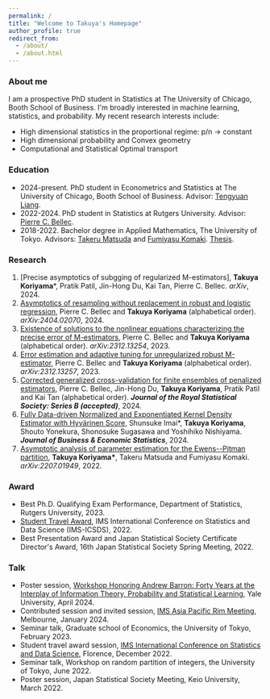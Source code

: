```yaml
---
permalink: /
title: "Welcome to Takuya's Homepage"
author_profile: true
redirect_from: 
  - /about/
  - /about.html
---
```


### About me
I am a prospective PhD student in Statistics at The University of Chicago, Booth School of Business.
I'm broadly interested in machine learning, statistics, and probability. My recent research interests include:
* High dimensional statistics in the proportional regime: p/n -> constant 
* High dimensional probability and Convex geometry
* Computational and Statistical Optimal transport

### Education 
* 2024-present. PhD student in Econometrics and Statistics at The University of Chicago, Booth School of Business. Advisor: [Tengyuan Liang](https://tyliang.github.io/Tengyuan.Liang/). 
* 2022-2024. PhD student in Statistics at Rutgers University. Advisor: [Pierre C. Bellec](https://statweb.rutgers.edu/PCB71/). 
* 2018-2022. Bachelor degree in Applied Mathematics, The University of Tokyo. Advisors: [Takeru Matsuda](http://www.stat.t.u-tokyo.ac.jp/~t-matsuda/) and [Fumiyasu Komaki](http://www.stat.t.u-tokyo.ac.jp/~komaki/index-e.html). [Thesis](https://arxiv.org/abs/2207.01949). 

### Research
1. [Precise asymptotics of subgging of regularized M-estimators], __Takuya Koriyama__\*, Pratik Patil, Jin-Hong Du, Kai Tan, Pierre C. Bellec. *arXiv*, 2024.
1. [Asymptotics of resampling without replacement in robust and logistic regression](https://arxiv.org/abs/2404.02070), Pierre C. Bellec and __Takuya Koriyama__ (alphabetical order). *arXiv:2404.02070*, 2024.
1. [Existence of solutions to the nonlinear equations characterizing the precise error of M-estimators](https://arxiv.org/abs/2312.13254), Pierre C. Bellec and __Takuya Koriyama__ (alphabetical order).  *arXiv:2312.13254*, 2023.
1. [Error estimation and adaptive tuning for unregularized robust M-estimator](https://arxiv.org/abs/2312.13257), Pierre C. Bellec and __Takuya Koriyama__ (alphabetical order).
*arXiv:2312.13257*, 2023. 
1. [Corrected generalized cross-validation for finite ensembles of penalized estimators](https://arxiv.org/abs/2310.01374), Pierre C. Bellec, Jin-Hong Du, __Takuya Koriyama__, Pratik Patil and Kai Tan (alphabetical order). __*Journal of the Royal Statistical Society: Series B (accepted)*__, 2024.
1. [Fully Data-driven Normalized and Exponentiated Kernel Density Estimator with Hyvärinen Score](https://www.tandfonline.com/doi/full/10.1080/07350015.2024.2326149?casa_token=_YOXJFqGXa0AAAAA%3AZCueJ9QbEp0N1Yvh8Bm0ieEefDcQECfZyzYWfPd2KTI_yxy9l7rt0cja6c5I4cyVJuAT7q2sfTzo), Shunsuke Imai\*, __Takuya Koriyama__, Shouto Yonekura, Shonosuke Sugasawa and Yoshihiko Nishiyama. __*Journal of Business & Economic Statistics*__, 2024. 
1. [Asymptotic analysis of parameter estimation for the Ewens--Pitman partition](https://arxiv.org/abs/2207.01949), __Takuya Koriyama\*__, Takeru Matsuda and Fumiyasu Komaki. *arXiv:2207.01949*, 2022.

### Award
* Best Ph.D. Qualifying Exam Performance, Department of Statistics, Rutgers University, 2023.
* [Student Travel Award](https://imstat.org/2022/12/06/2022-icsds-travel-award-recipients/), IMS International Conference on Statistics and Data Science (IMS-ICSDS), 2022.
* Best Presentation Award and Japan Statistical Society Certificate Director's Award, 16th Japan Statistical Society Spring Meeting, 2022. 

### Talk
* Poster session, [Workshop Honoring Andrew Barron: Forty Years at the Interplay of Information Theory, Probability and Statistical Learning](https://yalefds.swoogo.com/infotheory/4823894), Yale University, April 2024.
* Contributed session and invited session, [IMS Asia Pacific Rim Meeting](https://ims-aprm2024.com/), Melbourne, January 2024. 
* Seminar talk, Graduate school of Economics, the University of Tokyo, February 2023. 
* Student travel award session, [IMS International Conference on Statistics and Data Science](https://sites.google.com/view/icsds2022), Florence, December 2022.
* Seminar talk, Workshop on random partition of integers, the University of Tokyo, June 2022.
* Poster session, Japan Statistical Society Meeting, Keio University, March 2022.

